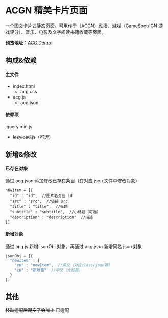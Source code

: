 # ACGN 精美卡片页面
一个图文卡片式静态页面，可用作于（ACGN）动漫、游戏（GameSpot/IGN 游戏评分）、音乐、电影及文字阅读书籍收藏等页面。

__预览地址：__[ACG Demo](https://app.2broear.com/acg/)
## 构成&依赖
#### 主文件
- index.html
  + acg.css
- acg.js
  + acg.json
#### 依赖项
jquery.min.js
  + ~~lazyload.js~~（可选）
## 新增&修改
#### 已存在对象
通过 acg.json 添加修改已存在条目（在对应 json 文件中修改对象）
```
newItem = [{
  "id" : "id",  //图片名对应 id
  "src" : "src",  //链接 src
  "title" : "title",  //标题
  "subtitle" : "subtitle",  //小标题（可选）
  "description" : "description"  //描述
}]
```
#### 新增对象
通过 acg.js 新增 jsonObj 对象，再通过 acg.json 新增同名 json 对象
``` javascript
jsonObj = [{
  "newItem" : {
    "en" : "newItem",  //英文（对应class/json等）
    "cn" : "新项目"  //中文（大标题）
  }
}]
```
## 其他
~~移动适配后期空了会加上~~ 已适配
